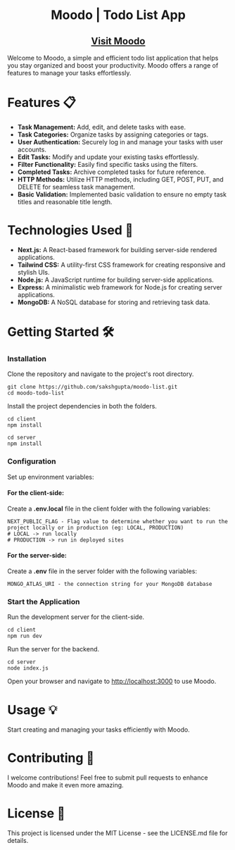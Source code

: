 <h1 align="center">Moodo | Todo List App</h1>
<h2 align="center"><a href="https://moodo-sakshgupta.vercel.app/">Visit Moodo</a></h2>

<p>Welcome to Moodo, a simple and efficient todo list application that helps you stay organized and boost your productivity. Moodo offers a range of features to manage your tasks effortlessly.</p>

<h1>Features 📋</h1>
<ul>
  <li><strong>Task Management:</strong> Add, edit, and delete tasks with ease.</li>
  <li><strong>Task Categories:</strong> Organize tasks by assigning categories or tags.</li>
  <li><strong>User Authentication:</strong> Securely log in and manage your tasks with user accounts.</li>
  <li><strong>Edit Tasks:</strong> Modify and update your existing tasks effortlessly.</li>
  <li><strong>Filter Functionality:</strong> Easily find specific tasks using the filters.</li>
  <li><strong>Completed Tasks:</strong> Archive completed tasks for future reference.</li>
  <li><strong>HTTP Methods:</strong> Utilize HTTP methods, including GET, POST, PUT, and DELETE for seamless task management.</li>
  <li><strong>Basic Validation:</strong> Implemented basic validation to ensure no empty task titles and reasonable title length.</li>
</ul>

<h1>Technologies Used 🚀</h1>
<ul>
  <li><strong>Next.js:</strong> A React-based framework for building server-side rendered applications.</li>
  <li><strong>Tailwind CSS:</strong> A utility-first CSS framework for creating responsive and stylish UIs.</li>
  <li><strong>Node.js:</strong> A JavaScript runtime for building server-side applications.</li>
  <li><strong>Express:</strong> A minimalistic web framework for Node.js for creating server applications.</li>
  <li><strong>MongoDB:</strong> A NoSQL database for storing and retrieving task data.</li>
</ul>

<h1>Getting Started 🛠️</h1>
<h3>Installation</h3>
<p>Clone the repository and navigate to the project's root directory.</p>
<pre><code class="language-bash">git clone https://github.com/sakshgupta/moodo-list.git
cd moodo-todo-list</code></pre>

<p>Install the project dependencies in both the folders.</p>
<pre><code class="language-bash">cd client
npm install</code></pre>
<pre><code class="language-bash">cd server
npm install</code></pre>

<h3>Configuration</h3>
<p>Set up environment variables:</p>

<h4>For the client-side:</h4>
<p>Create a <b>.env.local</b> file in the client folder with the following variables:</p>
<pre><code class="language-bash">NEXT_PUBLIC_FLAG - Flag value to determine whether you want to run the project locally or in production (eg: LOCAL, PRODUCTION)
# LOCAL -> run locally
# PRODUCTION -> run in deployed sites
</code></pre>

<h4>For the server-side:</h4>
<p>Create a <b>.env</b> file in the server folder with the following variables:</p>
<pre><code class="language-bash">MONGO_ATLAS_URI - the connection string for your MongoDB database</code></pre>

<h3>Start the Application</h3>
<p>Run the development server for the client-side.</p>
<pre><code class="language-bash">cd client
npm run dev</code></pre>

<p>Run the server for the backend.</p>
<pre><code class="language-bash">cd server
node index.js</code></pre>

<p>Open your browser and navigate to <a href="http://localhost:3000">http://localhost:3000</a> to use Moodo.</p>

<h1>Usage 💡</h1>
<p>Start creating and managing your tasks efficiently with Moodo.</p>

<h1>Contributing 🤝</h1>
<p>I welcome contributions! Feel free to submit pull requests to enhance Moodo and make it even more amazing.</p>

<h1>License 📜</h1>
<p>This project is licensed under the MIT License - see the LICENSE.md file for details.</p>
